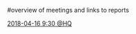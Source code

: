 #overview of meetings and links to reports

[2018-04-16 9:30 @HQ](https://docs.google.com/document/d/1xHFIuOtgVEjpa8219CopsVDu2xkrpAm4nDRHaw2KUXY/edit?usp=sharing)
